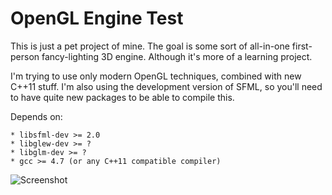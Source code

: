 # OpenGL Engine Test
This is just a pet project of mine. The goal is some sort of
all-in-one first-person fancy-lighting 3D engine. Although
it's more of a learning project.

I'm trying to use only modern OpenGL techniques, combined
with new C++11 stuff. I'm also using the development version
of SFML, so you'll need to have quite new packages to be able
to compile this.

Depends on:

	* libsfml-dev >= 2.0
	* libglew-dev >= ?
	* libglm-dev >= ?
	* gcc >= 4.7 (or any C++11 compatible compiler)

![Screenshot](https://bitbucket.org/ThomasRinsma/opengl-game-test/raw/tip/screenshot.png)
